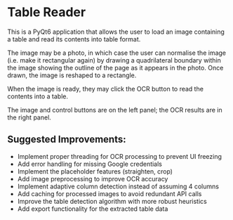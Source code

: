 # Table Reader
This is a PyQt6 application that allows the user to load an image containing a table and read its contents into table format.

The image may be a photo, in which case the user can normalise the image (i.e. make it rectangular again) by drawing a quadrilateral boundary within the image showing the outline of the page as it appears in the photo. 
Once drawn, the image is reshaped to a rectangle.

When the image is ready, they may click the OCR button to read the contents into a table.

The image and control buttons are on the left panel; the OCR results are in the right panel.

## Suggested Improvements:
- Implement proper threading for OCR processing to prevent UI freezing
- Add error handling for missing Google credentials
- Implement the placeholder features (straighten, crop)
- Add image preprocessing to improve OCR accuracy
- Implement adaptive column detection instead of assuming 4 columns
- Add caching for processed images to avoid redundant API calls
- Improve the table detection algorithm with more robust heuristics
- Add export functionality for the extracted table data